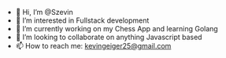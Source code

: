 - 👋 Hi, I’m @Szevin
- 👀 I’m interested in Fullstack development
- 🌱 I’m currently working on my Chess App and learning Golang
- 💞️ I’m looking to collaborate on anything Javascript based
- 📫 How to reach me: kevingeiger25@gmail.com
